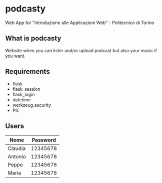 # podcasty
Web App for "Introduzione alle Applicazioni Web" - Politecnico di Torino
## What is podcasty
Website when you can lister and/or upload podcast but also your music if you want.

## Requirements
- flask
- flask_session
- flask_login
- datetime
- werkzeug.security
- PIL

## Users
| Nome    | Password |
|---------|----------|
| Claudia | 12345678 |
| Antonio | 12345678 |
| Peppe   | 12345678 |
| Maria   | 12345678 |
